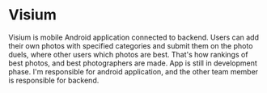 # Visium

Visium is mobile Android application connected to backend. Users can add their own photos with specified categories and submit them on the photo duels, where other users which photos are best.
That's how rankings of best photos, and best photographers are made. App is still in development phase. I'm responsible for android application, and the other team member is responsible for backend.